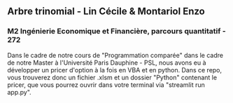 ## Arbre trinomial - Lin Cécile & Montariol Enzo
### M2 Ingénierie Economique et Financière, parcours quantitatif - 272

Dans le cadre de notre cours de "Programmation comparée" dans le cadre de notre Master à l'Université Paris Dauphine - PSL, nous avons eu à développer un pricer d'option à la fois en VBA et en python.
Dans ce repo, vous trouverez donc un fichier .xlsm et un dossier "Python" contenant le pricer, que vous pourrez ouvrir dans votre terminal via "streamlit run app.py". 
